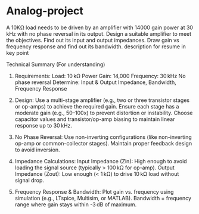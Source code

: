 # Analog-project
A 10KΩ load needs to be driven by an amplifier with 14000 gain power at 30 kHz with no phase reversal in its output. Design a suitable amplifier to meet the objectives. Find out its input and output impedances. Draw gain vs frequency response and find out its bandwidth. description for resume in key point

Technical Summary (For understanding)

1. Requirements:
Load: 10 kΩ
Power Gain: 14,000
Frequency: 30 kHz
No phase reversal
Determine: Input & Output Impedance, Bandwidth, Frequency Response



2. Design:
Use a multi-stage amplifier (e.g., two or three transistor stages or op-amps) to achieve the required gain.
Ensure each stage has a moderate gain (e.g., 50–100x) to prevent distortion or instability.
Choose capacitor values and transistor/op-amp biasing to maintain linear response up to 30 kHz.



3. No Phase Reversal:
Use non-inverting configurations (like non-inverting op-amp or common-collector stages).
Maintain proper feedback design to avoid inversion.



5. Impedance Calculations:
Input Impedance (Zin): High enough to avoid loading the signal source (typically > 100 kΩ for op-amp).
Output Impedance (Zout): Low enough (< 1 kΩ) to drive 10 kΩ load without signal drop.



5. Frequency Response & Bandwidth:
Plot gain vs. frequency using simulation (e.g., LTspice, Multisim, or MATLAB).
Bandwidth = frequency range where gain stays within -3 dB of maximum.
